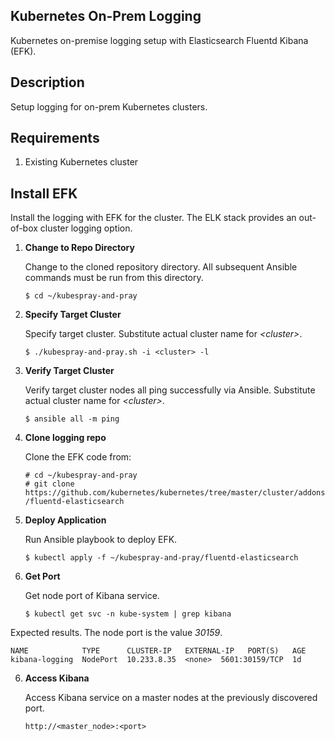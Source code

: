 ## Kubernetes On-Prem Logging ##

Kubernetes on-premise logging setup with Elasticsearch Fluentd Kibana (EFK).

## Description ##

Setup logging for on-prem Kubernetes clusters.

## Requirements ##

1. Existing Kubernetes cluster 

## Install EFK ##

Install the logging with EFK for the cluster.  The ELK stack provides an out-of-box cluster logging option. 

1. __Change to Repo Directory__

    Change to the cloned repository directory.  All subsequent Ansible commands must be run from this directory. 

   `$ cd ~/kubespray-and-pray`  

2. __Specify Target Cluster__

   Specify target cluster. Substitute actual cluster name for _\<cluster\>_. 

   `$ ./kubespray-and-pray.sh -i <cluster> -l`  

3. __Verify Target Cluster__

   Verify target cluster nodes all ping successfully via Ansible. Substitute actual cluster name for _\<cluster\>_. 

   `$ ansible all -m ping`  

4. __Clone logging repo__

   Clone the EFK code from:  

   `# cd ~/kubespray-and-pray`  
   `# git clone https://github.com/kubernetes/kubernetes/tree/master/cluster/addons/fluentd-elasticsearch`  


5. __Deploy Application__ 

    Run Ansible playbook to deploy EFK.

   `$ kubectl apply -f ~/kubespray-and-pray/fluentd-elasticsearch`  

6. __Get Port__

    Get node port of Kibana service.

   `$ kubectl get svc -n kube-system | grep kibana`  

Expected results.  The node port is the value _30159_.
```
NAME            TYPE      CLUSTER-IP   EXTERNAL-IP   PORT(S)   AGE
kibana-logging  NodePort  10.233.8.35  <none>  5601:30159/TCP  1d
```
6. __Access Kibana__

   Access Kibana service on a master nodes at the previously discovered port.

   `http://<master_node>:<port>`